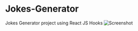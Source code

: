 # Jokes-Generator
Jokes Generator project using React JS Hooks
![Screenshot](https://user-images.githubusercontent.com/15197958/169794970-7df857a8-e923-4faf-9caa-e531a83a7dfa.jpg)
